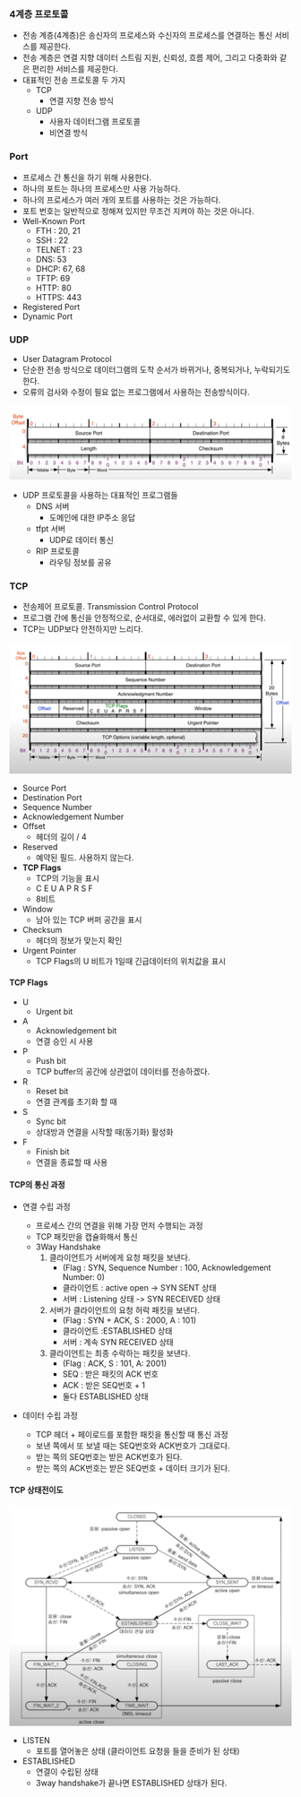 ### 4계층 프로토콜

- 전송 계층(4계층)은 송신자의 프로세스와 수신자의 프로세스를 연결하는 통신 서비스를 제공한다.
- 전송 계층은 연결 지향 데이터 스트림 지원,  신뢰성, 흐름 제어, 그리고 다중화와 같은 편리한 서비스를 제공한다.
- 대표적인 전송 프로토콜 두 가지
  - TCP
    - 연결 지향 전송 방식
  - UDP
    - 사용자 데이터그램 프로토콜
    - 비연결 방식


### Port

- 프로세스 간 통신을 하기 위해 사용한다.
- 하나의 포트는 하나의 프로세스만 사용 가능하다.
- 하나의 프로세스가 여러 개의 포트를 사용하는 것은 가능하다.
- 포트 번호는 일반적으로 정해져 있지만 무조건 지켜야 하는 것은 아니다.
- Well-Known Port
  - FTH : 20, 21
  - SSH : 22
  - TELNET : 23
  - DNS: 53
  - DHCP: 67, 68
  - TFTP: 69
  - HTTP: 80
  - HTTPS: 443
- Registered Port
- Dynamic Port



### UDP

- User Datagram Protocol
- 단순한 전송 방식으로 데이터그램의 도착 순서가 바뀌거나, 중복되거나, 누락되기도 한다.
- 오류의 검사와 수정이 필요 없는 프로그램에서 사용하는 전송방식이다.

![image-20220210175827603](7장-전송계층-및-포트.assets/image-20220210175827603.png)

- UDP 프로토콜을 사용하는 대표적인 프로그램들
  - DNS 서버
    - 도메인에 대한 IP주소 응답
  - tfpt 서버
    - UDP로 데이터 통신
  - RIP 프로토콜
    - 라우팅 정보를 공유



### TCP

- 전송제어 프로토콜. Transmission Control Protocol
- 프로그램 간에 통신을 안정적으로, 순서대로, 에러없이 교환할 수 있게 한다.
- TCP는 UDP보다 안전하지만 느리다.

![image-20220210175842673](7장-전송계층-및-포트.assets/image-20220210175842673.png)

- Source Port
- Destination Port
- Sequence Number
- Acknowledgement Number
- Offset
  - 헤더의 길이 / 4
- Reserved
  - 예약된 필드. 사용하지 않는다.
- **TCP Flags**
  - TCP의 기능을 표시
  - C E U A P R S F
  - 8비트
- Window
  - 남아 있는 TCP 버퍼 공간을 표시
- Checksum
  - 헤더의 정보가 맞는지 확인
- Urgent Pointer
  - TCP Flags의 U 비트가 1일때 긴급데이터의 위치값을 표시

#### TCP Flags

- U 
  - Urgent bit
- A
  - Acknowledgement bit
  - 연결 승인 시 사용
- P
  - Push bit
  - TCP buffer의 공간에 상관없이 데이터를 전송하겠다.
- R
  - Reset bit
  - 연결 관계를 초기화 할 때
- S
  - Sync bit
  - 상대방과 연결을 시작할 때(동기화) 활성화
- F
  - Finish bit
  - 연결을 종료할 때 사용



#### TCP의 통신 과정

- 연결 수립 과정
  - 프로세스 간의 연결을 위해 가장 먼저 수행되는 과정
  - TCP 패킷만을 캡슐화해서 통신
  - 3Way Handshake
    1. 클라이언트가 서버에게 요청 패킷을 보낸다. 
       - (Flag : SYN, Sequence Number : 100, Acknowledgement Number: 0)
       - 클라이언트 : active open -> SYN SENT 상태
       - 서버 : Listening 상태 -> SYN RECEIVED 상태
    2. 서버가 클라이언트의 요청 허락 패킷을 보낸다. 
       - (Flag : SYN + ACK, S : 2000, A : 101)
       - 클라이언트 :ESTABLISHED 상태
       - 서버 : 계속 SYN RECEIVED 상태
    3. 클라이언트는 최종 수락하는 패킷을 보낸다. 
       - (Flag : ACK, S : 101, A: 2001)
       - SEQ : 받은 패킷의 ACK 번호
       - ACK : 받은 SEQ번호 + 1
       - 둘다 ESTABLISHED 상태
  
- 데이터 수립 과정
  - TCP 헤더 + 페이로드를 포함한 패킷을 통신할 때 통신 과정
  - 보낸 쪽에서 또 보낼 때는 SEQ번호와 ACK번호가 그대로다.
  - 받는 쪽의 SEQ번호는 받은 ACK번호가 된다.
  - 받는 쪽의 ACK번호는 받은 SEQ번호 + 데이터 크기가 된다.



#### TCP 상태전이도

![image-20220210184515605](7장-전송계층-및-포트.assets/image-20220210184515605.png)

- LISTEN
  - 포트를 열어놓은 상태 (클라이언트 요청을 들을 준비가 된 상태)
- ESTABLISHED
  - 연결이 수립된 상태
  - 3way handshake가 끝나면 ESTABLISHED 상태가 된다.
